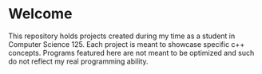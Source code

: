 # Welcome
This repository holds projects created during my time as a student in Computer Science 125. Each project is meant to showcase specific c++ concepts. Programs featured here are not meant to be optimized and such do not reflect my real programming ability.